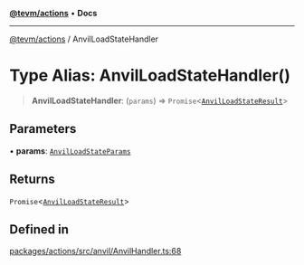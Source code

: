 [**@tevm/actions**](../README.md) • **Docs**

***

[@tevm/actions](../globals.md) / AnvilLoadStateHandler

# Type Alias: AnvilLoadStateHandler()

> **AnvilLoadStateHandler**: (`params`) => `Promise`\<[`AnvilLoadStateResult`](AnvilLoadStateResult.md)\>

## Parameters

• **params**: [`AnvilLoadStateParams`](AnvilLoadStateParams.md)

## Returns

`Promise`\<[`AnvilLoadStateResult`](AnvilLoadStateResult.md)\>

## Defined in

[packages/actions/src/anvil/AnvilHandler.ts:68](https://github.com/evmts/tevm-monorepo/blob/main/packages/actions/src/anvil/AnvilHandler.ts#L68)
